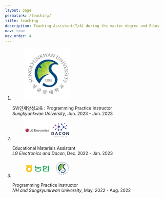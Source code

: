 ```yaml
---
layout: page
permalink: /teaching/
title: teaching
description: Teaching Assistant(T/A) during the master degree and Educational materials assistant
nav: true
nav_order: 4
---
```


<div class="publications">
<ol class="bibliography">
 <li>
  <div class="row">
   <div class="col-sm-2 preview">
    <figure> <picture> <img src="/assets/img/skku.png" class="preview z-depth-1 rounded" width="150px" height="auto" alt="skku.png" onerror="this.onerror=null; $('.responsive-img-srcset').remove();"> </picture></figure>
   </div>
   <div id="submission1" class="col-sm-8">
    <div class="title">SW인재양성교육 : Programming Practice Instructor</div>
    <div class="periodical"><em>Sungkyunkwan University</em>, Jun. 2023 - Jun. 2023 </div>
    <div class="periodical"> </div>
   </div>
  </div>
 </li>

 <li>
  <div class="row">
   <div class="col-sm-2 preview">
    <figure> <picture> <img src="/assets/img/lg-dacon.png" class="preview z-depth-1 rounded" width="150px" height="auto" alt="lg-dacon.png" onerror="this.onerror=null; $('.responsive-img-srcset').remove();"> </picture></figure>
   </div>
   <div id="submission1" class="col-sm-8">
    <div class="title">Educational Materials Assistant</div>
    <div class="periodical"><em>LG Electronics and Dacon</em>, Dec. 2022 - Jan. 2023 </div>
    <div class="periodical"> </div>
   </div>
  </div>
 </li>
 <li>
  <div class="row">
  <div class="col-sm-2 preview">
    <figure> <picture> <img src="/assets/img/nh-skku.png" class="preview z-depth-1 rounded" width="150px" height="auto" alt="nh-skku.png" onerror="this.onerror=null; $('.responsive-img-srcset').remove();"> </picture></figure>
   </div>
   <div id="submission2" class="col-sm-8">
    <div class="title">Programming Practice Instructor</div>
    <div class="periodical"><em>NH and Sungkyunkwan University</em>, May. 2022 - Aug. 2022 </div>
    <div class="periodical"> </div>
   </div>
  </div>
 </li>

</ol>

</div>